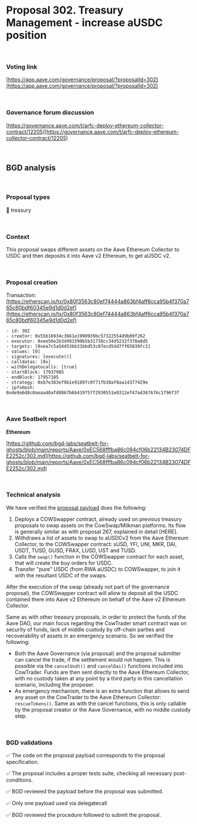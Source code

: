 # Proposal 302. Treasury Management - increase aUSDC position

<br>

### Voting link

[https://app.aave.com/governance/proposal/?proposalId=302](https://app.aave.com/governance/proposal/?proposalId=302)

<br>

### Governance forum discussion

[https://governance.aave.com/t/arfc-deploy-ethereum-collector-contract/12205](https://governance.aave.com/t/arfc-deploy-ethereum-collector-contract/12205)

<br>

## BGD analysis

<br>

### Proposal types

:bank: treasury

<br>

### Context

This proposal swaps different assets on the Aave Ethereum Collector to USDC and then deposits it into Aave v2 Ethereum, to get aUSDC v2.


<br>

### Proposal creation

Transaction: [https://etherscan.io/tx/0x80f3563c80ef74444a863bf4aff6cca95b4f370a765c80bdf60345e9d1d0d2ef](https://etherscan.io/tx/0x80f3563c80ef74444a863bf4aff6cca95b4f370a765c80bdf60345e9d1d0d2ef)

```
- id: 302
- creator: 0x55b16934c3661e1990939bc57322554d9b09f262
- executor: 0xee56e2b3d491590b5b31738cc34d5232f378a8d5
- targets: [0xea7c5a54453bb31bbd53c87ecd5dd7ff65839fc1]
- values: [0]
- signatures: [execute()]
- calldatas: [0x]
- withDelegatecalls: [true]
- startBlock: 17937985
- endBlock: 17957185
- strategy: 0xb7e383ef9b1e9189fc0f71fb30af8aa14377429e
- ipfsHash: 0xde9a6d8c0aeaa40afd8867b6b419757f2930551e0312ef47ad367676c1f96f3f
```

<br>

### Aave Seatbelt report

**Ethereum**

[https://github.com/bgd-labs/seatbelt-for-ghosts/blob/main/reports/Aave/0xEC568fffba86c094cf06b22134B23074DFE2252c/302.md](https://github.com/bgd-labs/seatbelt-for-ghosts/blob/main/reports/Aave/0xEC568fffba86c094cf06b22134B23074DFE2252c/302.md)


<br>

### Technical analysis

We have verified the [proposal payload](https://etherscan.io/address/0xea7c5a54453bb31bbd53c87ecd5dd7ff65839fc1#code#F1#L18) does the following:


1. Deploys a COWSwapper contract, already used on previous treasury proposals to swap assets on the CowSwap/Milkman platforms. Its flow is generally similar as with proposal 267, explained in detail [HERE].
2. Withdraws a list of assets to swap to aUSDCv2 from the Aave Ethereum Collector, to the COWSwapper contract: sUSD, YFI, UNI, MKR, DAI, USDT, TUSD, GUSD, FRAX, LUSD, UST and TUSD.
3. Calls the `swap()` function in the COWSwapper contract for each asset, that will create the buy orders for USDC.
4. Transfer "pure" USDC (from RWA aUSDC) to COWSwapper, to join it with the resultant USDC of the swaps.

After the execution of the swap (already not part of the governance proposal), the COWSwapper contract will allow to deposit all the USDC contained there into Aave v2 Ethereum on behalf of the Aave v2 Ethereum Collector.

Same as with other treasury proposals, in order to protect the funds of the Aave DAO, our main focus regarding the CowTrader smart contract was on security of funds, lack of middle custody by off-chain parties and recoverability of assets in an emergency scenario. So we verified the following:
- Both the Aave Governance (via proposal) and the proposal submitter can cancel the trade, if the settlement would not happen. This is possible via the `cancelUsdt()` and `cancelDai()` functions included into CowTrader. Funds are then sent directly to the Aave Ethereum Collector, with no custody taken at any point by a third party in this cancellation scenario, including the proposer.
- As emergency mechanism, there is an extra function that allows to send any asset on the CowTrader to the Aave Ethereum Collector: `rescueTokens()`. Same as with the cancel functions, this is only callable by the proposal creator or the Aave Governance, with no middle custody step.

<br>

### BGD validations

:white_check_mark: The code on the proposal payload corresponds to the proposal specification.

:white_check_mark: The proposal includes a proper tests suite, checking all necessary post-conditions.

:white_check_mark: BGD reviewed the payload before the proposal was submitted.

:white_check_mark: Only one payload used via delegatecall

:white_check_mark: BGD reviewed the procedure followed to submit the proposal.
